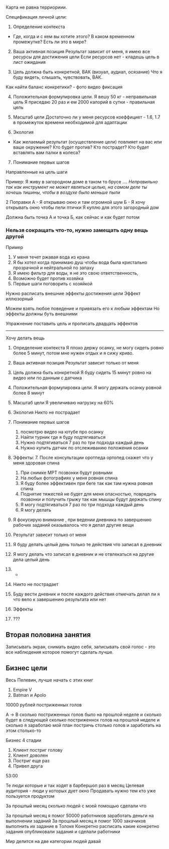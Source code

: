 Карта не равна терриориии.

Спецификация личной цели:

1. Определение контекста
- Где, когда и с кем вы хотите этого? В каком временном промежутке?
Есть ли это в мире?

2. Ваша активная позиция
Результат зависит от меня, я имею все ресурсы для достижения цели
Если ресурсов нет - кладешь цель в лист ожидания

3. Цель должна быть конкретной, ВАК (визуал, аудиал, осязание)
Что я буду видеть, слышать, чувствовать, ВАК.

Как найти баланс конкретики? - фото видео фиксация

4. Положительная формулировка цели.
Я вешу 50 кг - неправильная цель
Я приседаю 20 раз и ем 2000 калорий в сутки - правильная цель

5. Масштаб цели
Достаточно ли у меня ресурсов
коеффициет - 1.6, 1.7 в промежуток времени необходимой для адаптации

6. Экология
- Как желаемый результат (осуществление цели) повлияет на вас или ваше окружение?
Кто будет против? Кто пострадет? Кто будет вставлять вам палки в колеса?

7. Понимание первых шагов

Направленные на цель шаги


Пример: 
Я живу в загородном доме в таком то брусе .... 
_Неправильно так как инструмент не может являться целью,_
_на самом деле ты хочешь тишины, чтобы в воздухе было меньше пыли_

2 Поправки 
А - Я открываю окно и там огромной шум
Б - Я хочу открывать окно чтобы пели птички
Я куплю для этого загородный дом

Должна быть точка А и точка Б, как сейчас и как будет потом

### Нельзя сокращать что-то, нужно замещать одну вещь другой
 
 Пример

1. У меня течет ржавая вода из крана
2. Я бы хотел когда принимаю душ чтобы вода была кристально прозрачной и нейтральной по запаху
3. Я имею фильтр для воды, я не это свою ответственность,
4. Возможно будет против хозяйка
5. Первые шаги поговорить с хозяйкой

Нужно расписать внешние эффекты достижения цели
Эффект иллюзорный

Можем взять любое поведение и привязать его к любым эффектам
Но эффекты должны буть внешними

Упражнение поставить цель и прописать двадцать эффектов

------------------------------

Хочу делать вещь 

1. Определение контекста
Я плохо держу осанку, не могу сидеть ровно более 5 минут, потом мне нужен отдых и я сижу криво.

2. Ваша активная позиция
Результат зависит только от меня

3. Цель должна быть конкретной
Я буду сидеть 15 минут ровно на видео или по данным с датчика

4. Положительная формулировка цели.
Я могу держать осанку ровной более 8 минут

5. Масштаб цели
Я увеличиваю нагрузку на 60%

6. Экология
Никто не пострадает

7. Понимание первых шагов
   1. посмотрю видео на ютубе про осанку
   1. Найти турник где я буду подтягиваться
   1. Нужно подтягиваться 7 раз по три подхода каждый день
   1. Нужно купить датчик по отслеживанию положения осанки

8. Эффекты:
   7. После консультации оротпеда ортопед скажет что у меня здоровая спина
   1. При снимке МРТ позвонки будут ровными
   2. На любых фотографиях у меня ровная спина
   3. Я буду более эффективен при беге так как там нужна ровная спина
   4. Поднятие тяжестей не будет для меня опасностью, повредить позвонки и получить грыжу так как мышцы будут держать спину
   5. Я могу подтягиваться 7 раз по три подхода каждый день
   6. Я могу делать 



1. Я фокусирую внимание , при ведении дневника по завершению рабочих заданий оказывалось что я делал другие вещи
2. Результат зависит только от меня
3. Я буду делать целый день только те действия что записал в дневник
4. Я могу делать что записал в дневник и не отвлекаться на другие дела целый день
5. -
6. Никто не пострадает
7. Буду вести дневник и после каждого действия отмечать делал ли я что вело к завершению результата или нет
8. Эффекты
  1. ???


Вторая половина занятия
-----------------------

Записывать экран, снимать видео себя, записывать свой голос - это все наблюдения которое помогут сделать лучше.



## Бизнес цели

Весь Пелевин, лучше начать с этих книг
1. Empire V
2. Batman и Apolo


10000 рублей постриженных голов

А -> B
сколько постриженных голов было на прошлой неделе и сколько будет в следующей
сколько постриженнох голов на прошлой неделе и сколько я заработаю
мой план постричь столько голов и заработать на этом столько-то

Бизнес 4 стадии
1. Клиент постриг голову
2. Клиент доволен
3. Постриг еще раз
4. Привел друга

53:00

Те люди которые и так ходят в барбершоп раз в месяц
Целевая аудитория - люди у которых дует окно
Продавать нужно тем кто уже пользуется продуктом

За прошлый месяц сколько людей с моей помощью сделали что

За прошлый месяц я помог 50000 работников заработать деньги на выполнении заданий
За прошлый месяц я помог 1000 закачиков выполнить их задание в Толоке
Конкретно расписать какие конкретно задания опубликовали задания и сделали работники

Мир делится на две категории людей
давай